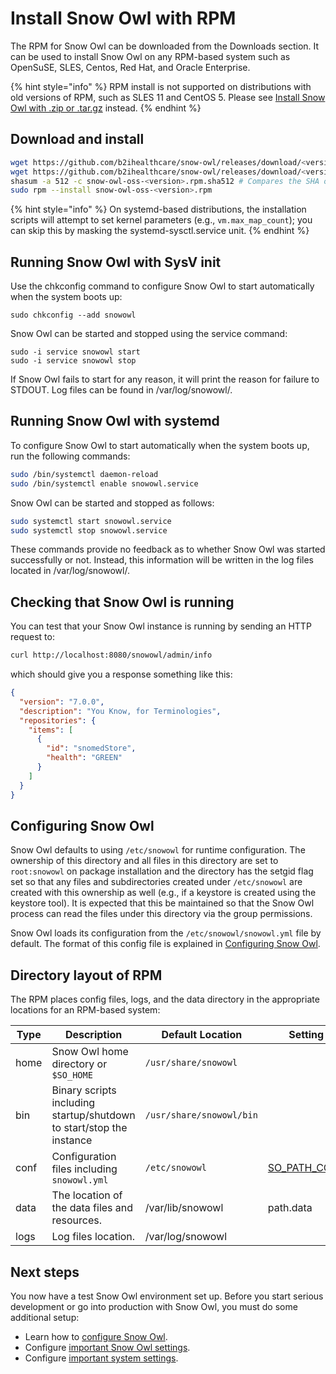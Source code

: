 # Install Snow Owl with RPM

The RPM for Snow Owl can be downloaded from the Downloads section. It can be used to install Snow Owl on any RPM-based system such as OpenSuSE, SLES, Centos, Red Hat, and Oracle Enterprise.

{% hint style="info" %}
RPM install is not supported on distributions with old versions of RPM, such as SLES 11 and CentOS 5. Please see [Install Snow Owl with .zip or .tar.gz](./tarzip.md) instead.
{% endhint %}

## Download and install

```bash
wget https://github.com/b2ihealthcare/snow-owl/releases/download/<version>/snow-owl-oss-<version>.rpm
wget https://github.com/b2ihealthcare/snow-owl/releases/download/<version>/snow-owl-oss-<version>.rpm.sha512
shasum -a 512 -c snow-owl-oss-<version>.rpm.sha512 # Compares the SHA of the downloaded RPM and the published checksum, which should output `snow-owl-oss-<version>.rpm: OK`.
sudo rpm --install snow-owl-oss-<version>.rpm
```

{% hint style="info" %}
On systemd-based distributions, the installation scripts will attempt to set kernel parameters (e.g., `vm.max_map_count`); you can skip this by masking the systemd-sysctl.service unit.
{% endhint %}

## Running Snow Owl with SysV init

Use the chkconfig command to configure Snow Owl to start automatically when the system boots up:

```
sudo chkconfig --add snowowl
```

Snow Owl can be started and stopped using the service command:

```
sudo -i service snowowl start
sudo -i service snowowl stop
```

If Snow Owl fails to start for any reason, it will print the reason for failure to STDOUT. Log files can be found in /var/log/snowowl/.

## Running Snow Owl with systemd

To configure Snow Owl to start automatically when the system boots up, run the following commands:

```bash
sudo /bin/systemctl daemon-reload
sudo /bin/systemctl enable snowowl.service
```

Snow Owl can be started and stopped as follows:

```bash
sudo systemctl start snowowl.service
sudo systemctl stop snowowl.service
```

These commands provide no feedback as to whether Snow Owl was started successfully or not. Instead, this information will be written in the log files located in /var/log/snowowl/.

## Checking that Snow Owl is running

You can test that your Snow Owl instance is running by sending an HTTP request to:

```bash
curl http://localhost:8080/snowowl/admin/info
```

which should give you a response something like this:

```json
{
  "version": "7.0.0",
  "description": "You Know, for Terminologies",
  "repositories": {
    "items": [
      {
        "id": "snomedStore",
        "health": "GREEN"
      }
    ]
  }
}
```

## Configuring Snow Owl

Snow Owl defaults to using `/etc/snowowl` for runtime configuration. The ownership of this directory and all files in this directory are set to `root:snowowl` on package installation and the directory has the setgid flag set so that any files and subdirectories created under `/etc/snowowl` are created with this ownership as well (e.g., if a keystore is created using the keystore tool). It is expected that this be maintained so that the Snow Owl process can read the files under this directory via the group permissions.

Snow Owl loads its configuration from the `/etc/snowowl/snowowl.yml` file by default. The format of this config file is explained in [Configuring Snow Owl](../configure/index.md).

## Directory layout of RPM

The RPM places config files, logs, and the data directory in the appropriate locations for an RPM-based system:

| Type          | Description             | Default Location  | Setting |
| ------------- | ----------------------- | ----------------- | ------- |
| home          | Snow Owl home directory or `$SO_HOME` | `/usr/share/snowowl` ||
| bin           | Binary scripts including startup/shutdown to start/stop the instance       | `/usr/share/snowowl/bin` ||
| conf          | Configuration files including `snowowl.yml` | `/etc/snowowl` | [SO_PATH_CONF](../configure/index.md#config-files-location) |
| data          | The location of the data files and resources. | /var/lib/snowowl | path.data |
| logs          | Log files location. | /var/log/snowowl ||

## Next steps

You now have a test Snow Owl environment set up. Before you start serious development or go into production with Snow Owl, you must do some additional setup:

* Learn how to [configure Snow Owl](../configure/index.md).
* Configure [important Snow Owl settings](../configure/important-settings.md).
* Configure [important system settings](../configure/).
